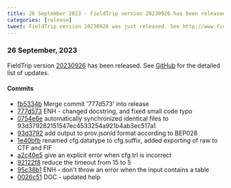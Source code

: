 ```yaml
---
title: 26 September 2023 - FieldTrip version 20230926 has been released
categories: [release]
tweet: FieldTrip version 20230926 was just released. See http://www.fieldtriptoolbox.org/#26-september-2023
---
```


### 26 September, 2023

FieldTrip version [20230926](http://github.com/fieldtrip/fieldtrip/releases/tag/20230926) has been released.
See [GitHub](https://github.com/fieldtrip/fieldtrip/compare/20230913...20230926) for the detailed list of updates.

#### Commits

- [fb5334b](http://github.com/fieldtrip/fieldtrip/commit/fb5334b) Merge commit '777d573' into release
- [777d573](http://github.com/fieldtrip/fieldtrip/commit/777d573) ENH - changed docstring, and fixed small code typo
- [0754e6e](http://github.com/fieldtrip/fieldtrip/commit/0754e6e) automatically synchronized identical files to 93d379282151547ec4533254a921b4ab3ec517a1
- [93d3792](http://github.com/fieldtrip/fieldtrip/commit/93d3792) add output to prov.jsonld format according to BEP028
- [1e40bfb](http://github.com/fieldtrip/fieldtrip/commit/1e40bfb) renamed cfg.datatype to cfg.suffix, added exporting of raw to CTF and FIF
- [a2c40e5](http://github.com/fieldtrip/fieldtrip/commit/a2c40e5) give an explicit error when cfg.trl is incorrect
- [92122f8](http://github.com/fieldtrip/fieldtrip/commit/92122f8) reduce the timeout from 15 to 5
- [95c38b1](http://github.com/fieldtrip/fieldtrip/commit/95c38b1) ENH - don't throw an error when the input contains a table
- [0026c51](http://github.com/fieldtrip/fieldtrip/commit/0026c51) DOC - updated help
